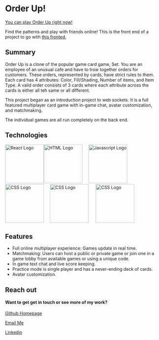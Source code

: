 # Order Up!

[You can play Order Up right now!](https://dannyirwin.github.io/order-up-frontend/)

Find the patterns and play with friends online! This is the front end of a
project to go with
[this fronted.](https://github.com/dannyirwin/order-up-frontend)

## Summary

Order Up is a clone of the popular game card game, Set. You are an employee of
an unusual cafe and have to trow together orders for customers. These orders,
represented by cards, have strict rules to them. Each card has 4 attributes:
Color, Fill/Shading, Number of items, and Item Type. A valid order consists of 3
cards where each attribute across the cards is either all teh same or all
different.

This project began as an introduction project to web sockets. It is a full
featured multiplayer card game with in-game chat, avatar customization, and
matchmaking.

The individual games are all run completely on the back end.

## Technologies

<img src="https://assets-global.website-files.com/5d9bc5d562ffc2869b470941/5e1f8bd1dc3c511ea5a28a56_icon-rect-tech.png" alt="React Logo" height="126"><img src="https://upload.wikimedia.org/wikipedia/commons/6/61/HTML5_logo_and_wordmark.svg" alt="HTML Logo" height="126">&nbsp;&nbsp;&nbsp;&nbsp;&nbsp;<img src="https://upload.wikimedia.org/wikipedia/commons/6/6a/JavaScript-logo.png" alt="Javascript Logo" height="126">&nbsp;&nbsp;&nbsp;&nbsp;&nbsp;<img src="https://upload.wikimedia.org/wikipedia/commons/thumb/3/3d/CSS.3.svg/730px-CSS.3.svg.png" alt="CSS Logo" height="126">&nbsp;&nbsp;&nbsp;&nbsp;&nbsp;<img src="https://www.edureka.co/blog/wp-content/uploads/2019/02/What-is-Ruby-on-Rails-1.png" alt="CSS Logo" height="126">
&nbsp;&nbsp;&nbsp;&nbsp;&nbsp;<img src="https://fuzati.com/wp-content/uploads/2016/12/Ruby-Logo-300x209.png" alt="CSS Logo" height="126">

## Features

- Full online multiplayer experience: Games update in real time.
- Matchmaking: Users can host a public or private game or join one in a game
  lobby from available games or using a unique code.
- In game text chat and live score keeping.
- Practice mode is single player and has a never-ending deck of cards.
- Avatar customization.

## Reach out

#### Want to get get in touch or see more of my work?

[Github Homepage](https://github.com/dannyirwin)

[Email Me](https://github.com/dannyirwin)

[Linkedin](https://www.linkedin.com/in/itsdanielirwin/)
